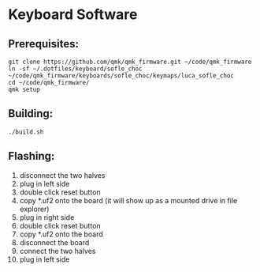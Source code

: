 # Keyboard Software

## Prerequisites:

```shell
git clone https://github.com/qmk/qmk_firmware.git ~/code/qmk_firmware
ln -sf ~/.dotfiles/keyboard/sofle_choc ~/code/qmk_firmware/keyboards/sofle_choc/keymaps/luca_sofle_choc
cd ~/code/qmk_firmware/
qmk setup
```

## Building:

```shell
./build.sh
```

## Flashing:

1. disconnect the two halves
2. plug in left side
3. double click reset button
4. copy \*.uf2 onto the board (it will show up as a mounted drive in file explorer)
5. plug in right side
6. double click reset button
7. copy \*.uf2 onto the board
8. disconnect the board
9. connect the two halves
10. plug in left side
